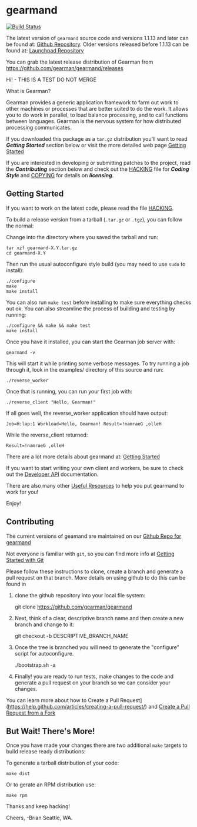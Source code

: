 gearmand
========

[![Build Status](https://travis-ci.org/gearman/gearmand.png)](https://travis-ci.org/gearman/gearmand)

The latest version of ```gearmand``` source code and versions 1.1.13 and later can be found at: [Github Repository](https://github.com/gearman/gearmand). Older versions released before 1.1.13 can be found at: [Launchpad Repository](http://launchpad.net/gearmand/)

You can grab the latest release distribution of Gearman from https://github.com/gearman/gearmand/releases

Hi! - THIS IS A TEST DO NOT MERGE

What is Gearman?

Gearman provides a generic application framework to farm out work to other machines or processes that are better suited to do the work. It allows you to do work in parallel, to load balance processing, and to call functions between languages. Gearman is the nervous system for how distributed processing communicates.

If you downloaded this package as a ```tar.gz``` distribution you'll want to read ***Getting Started*** section below or visit the more detailed web page [Getting Started](http://gearman.org/getting-started/)

If you are interested in developing or submitting patches to the project, read the ***Contributing*** section below and check out the [HACKING](https://github.com/gearman/gearmand/blob/master/HACKING) file for ***Coding Style*** and [COPYING](https://github.com/gearman/gearmand/blob/master/COPYING) for details on ***licensing***.

Getting Started
---------------


If you want to work on the latest code, please read the file [HACKING](https://github.com/gearman/gearmand/blob/master/HACKING).

To build a release version from a tarball (```.tar.gz``` or ```.tgz```), you can follow the normal:

Change into the directory where you saved the tarball and run:

    tar xzf gearmand-X.Y.tar.gz
    cd gearmand-X.Y
    
Then run the usual autoconfigure style build (you may need to use ```sudo``` to install):

    ./configure
    make
    make install

You can also run ```make test``` before installing to make sure everything
checks out ok. You can also streamline the process of building and testing by running:

    ./configure && make && make test
    make install
    
Once you have it installed, you can start the Gearman job server with:

    gearmand -v

This will start it while printing some verbose messages. To try
running a job through it, look in the examples/ directory of this
source and run:

    ./reverse_worker

Once that is running, you can run your first job with:

    ./reverse_client "Hello, Gearman!"

If all goes well, the reverse_worker application should have output:

    Job=H:lap:1 Workload=Hello, Gearman! Result=!namraeG ,olleH

While the reverse_client returned:

    Result=!namraeG ,olleH
    
There are a lot more details about gearmand at: [Getting Started](http://gearman.org/getting-started/)

If you want to start writing your own client and workers, be sure to check out the [Developer API](http://gearman.info/libgearman.html) documentation.

There are also many other [Useful Resources](http://www.gearman.org/) to help you put gearmand to work for you!

Enjoy!


Contributing
------------

The current versions of geamand are maintained on our [Github Repo for gearmand](https://github.com/gearman/gearmand)

Not everyone is familiar with ```git```, so you can find more info at [Getting Started with Git](https://git-scm.com/book/en/v1/Getting-Started)

Please follow these instructions to clone, create a branch and generate a pull request on that branch. More details on using github to do this can be found in []()

1. clone the github repository into your local file system:

    git clone https://github.com/gearman/gearmand

2. Next, think of a clear, descriptive branch name and then create a new branch and change to it:

    git checkout -b DESCRIPTIVE_BRANCH_NAME
   
3. Once the tree is branched you will need to generate the "configure" script for autoconfigure.

    ./bootstrap.sh -a
    
4. Finally! you are ready to run tests, make changes to the code and generate a pull request on your branch so we can consider your changes.

You can learn more about how to Create a Pull Request](https://help.github.com/articles/creating-a-pull-request/) and [Create a Pull Request from a Fork](https://help.github.com/articles/creating-a-pull-request-from-a-fork/)


But Wait! There's More!
-----------------------

Once you have made your changes there are two additional ```make``` targets to build release ready distributions:

To generate a tarball distribution of your code:

    make dist
    
Or to gerate an RPM distribution use:

    make rpm
    
Thanks and keep hacking!

Cheers,
  -Brian
  Seattle, WA.
